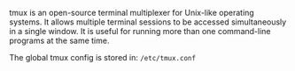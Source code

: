 tmux is an open-source terminal multiplexer for Unix-like operating systems. It allows multiple terminal sessions to be accessed simultaneously in a single window. It is useful for running more than one command-line programs at the same time.

The global tmux config is stored in: `/etc/tmux.conf`

```/etc/tmux.conf nums

```


